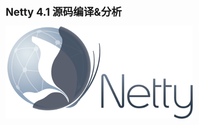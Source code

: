 # Netty 4.1 源码编译&分析
![netty](https://github.com/shenyanming95/netty/blob/4.1/logo/netty-logo.gif?raw=true)